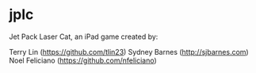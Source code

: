 # jplc
Jet Pack Laser Cat, an iPad game created by:

Terry Lin (https://github.com/tlin23)
Sydney Barnes (http://sjbarnes.com)
Noel Feliciano (https://github.com/nfeliciano)
